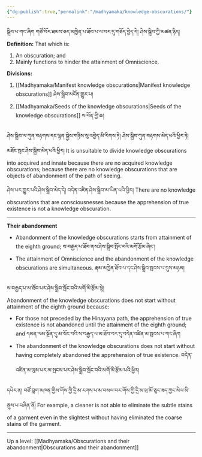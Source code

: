 ```yaml
---
{"dg-publish":true,"permalink":"/madhyamaka/knowledge-obscurations/"}
---
```


སྒྲིབ་པ་གང་ཞིག གཙོ་བོར་ཐམས་ཅད་མཁྱེན་པ་ཐོབ་པ་ལ་བར་དུ་གཅོད་བྱེད་དེ། ཤེས་སྒྲིབ་ཀྱི་མཚན་ཉིད།
**Definition:** That which is:
1. An obscuration; and
2. Mainly functions to hinder the attainment of Omniscience.

**Divisions:**
1. [[Madhyamaka/Manifest knowledge obscurations\|Manifest knowledge obscurations]] ཤེས་སྒྲིབ་མངོན་གྱུར་པ།
2. [[Madhyamaka/Seeds of the knowledge obscurations\|Seeds of the knowledge obscurations]] ས་བོན་གྱི་ཆ།

ཤེས་སྒྲིབ་ལ་ཀུན་བརྟགས་དང་ལྷན་སྐྱེས་གཉིས་སུ་འབྱེད་མི་རིགས་ཏེ། ཤེས་སྒྲིབ་ཀུན་བརྟགས་མེད་པའི་ཕྱིར་ཏེ། མཐོང་སྤང་ཤེས་སྒྲིབ་མེད་པའི་ཕྱིར།
It is unsuitable to divide knowledge obscurations into acquired and innate because there are no acquired knowledge obscurations; because there are no knowledge obscurations that are objects of abandonment of the path of seeing.

ཤེས་པར་གྱུར་པའི་ཤེས་སྒྲིབ་མེད་དེ། བདེན་འཛིན་ཤེས་སྒྲིབ་མ་ཡིན་པའི་ཕྱིར།
There are no knowledge obscurations that are consciousnesses because the apprehension of true existence is not a knowledge obscuration.

---
**Their abandonment**
- Abandonment of the knowledge obscurations starts from attainment of the eighth ground;
ས་བརྒྱད་པ་ཐོབ་ནས་ཤེས་སྒྲིབ་སྤོང་བའི་མགོ་རྩོམ་ཞིང་།
- The attainment of Omniscience and the abandonment of the knowledge obscurations are simultaneous.
རྣམ་མཁྱེན་ཐོབ་པ་དང་ཤེས་སྒྲིབ་སྤངས་པ་དུས་མཉམ།

ས་བརྒྱད་པ་མ་ཐོབ་པར་ཤེས་སྒྲིབ་སྤོང་བའི་མགོ་མི་རྩོམ་སྟེ།  
Abandonment of the knowledge obscurations does not start without attainment of the eighth ground because:
- For those not preceded by the Hinayana path, the apprehension of true existence is not abandoned until the attainment of the eighth ground; and དམན་ལམ་སྔོན་དུ་མ་སོང་བའི་ས་བརྒྱད་པ་མ་ཐོབ་བར་དུ་བདེན་འཛིན་མ་སྤངས་པ་གང་ཞིག
- The abandonment of the knowledge obscurations does not start without having completely abandoned the apprehension of true existence. བདེན་འཛིན་མ་ལུས་པར་མ་སྤངས་པར་ཤེས་སྒྲིབ་སྤོང་བའི་མགོ་མི་རྩོམ་པའི་ཕྱིར།

དཔེར་ན། བཙོ་བླག་མཁན་གྱིས་གོས་ཀྱི་དྲི་མ་རགས་པ་མ་བསལ་བར་གོས་ཀྱི་དྲི་མ་ཕྲ་མོ་ཅུང་ཟད་ཀྱང་སེལ་མི་ནུས་པ་བཞིན་ནོ།
For example, a cleaner is not able to eliminate the subtle stains of a garment even in the slightest without having eliminated the coarse stains of the garment.

---
Up a level: [[Madhyamaka/Obscurations and their abandonment\|Obscurations and their abandonment]]